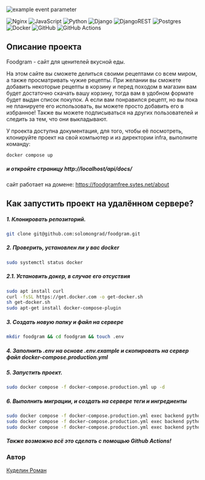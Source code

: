 ![example event parameter](https://github.com/solomongrad/foodgram/actions/workflows/main.yml/badge.svg)

![Nginx](https://img.shields.io/badge/nginx-%23009639.svg?style=for-the-badge&logo=nginx&logoColor=white) ![JavaScript](https://img.shields.io/badge/javascript-%23323330.svg?style=for-the-badge&logo=javascript&logoColor=%23F7DF1E) ![Python](https://img.shields.io/badge/python-3670A0?style=for-the-badge&logo=python&logoColor=ffdd54) ![Django](https://img.shields.io/badge/django-%23092E20.svg?style=for-the-badge&logo=django&logoColor=white) ![DjangoREST](https://img.shields.io/badge/DJANGO-REST-ff1709?style=for-the-badge&logo=django&logoColor=white&color=ff1709&labelColor=gray) ![Postgres](https://img.shields.io/badge/postgres-%23316192.svg?style=for-the-badge&logo=postgresql&logoColor=white) ![Docker](https://img.shields.io/badge/docker-%230db7ed.svg?style=for-the-badge&logo=docker&logoColor=white) ![GitHub](https://img.shields.io/badge/github-%23121011.svg?style=for-the-badge&logo=github&logoColor=white) ![GitHub Actions](https://img.shields.io/badge/github%20actions-%232671E5.svg?style=for-the-badge&logo=githubactions&logoColor=white)

## Описание проекта 
Foodgram - сайт для ценителей вкусной еды.

На этом сайте вы сможете делиться своими рецептами со всем миром, а также просматривать чужие рецепты. При желании вы сможете добавить некоторые рецепты в корзину и перед походом в магазин вам будет достаточно скачать вашу корзину, тогда вам в удобном формате будет выдан список покупок. А если вам понравился рецепт, но вы пока не планируете его использовать, вы можете просто добавить его в избранное! Также вы можете подписываться на других пользователей и следить за тем, что они выкладывают.

У проекта доступна документация, для того, чтобы её посмотреть, клонируйте проект на свой компьютер и из директории infra, выполните команду:
```bash
docker compose up
```
##### и откройте страницу http://localhost/api/docs/

сайт работает на домене: https://foodgramfree.sytes.net/about

## Как запустить проект на удалённом сервере?

##### 1. Клонировать репозиторий.
```bash
git clone git@github.com:solomongrad/foodgram.git
```

##### 2. Проверить, установлен ли у вас docker
```bash
sudo systemctl status docker
```

##### 2.1. Установить докер, в случае его отсуствия
```bash
sudo apt install curl
curl -fsSL https://get.docker.com -o get-docker.sh
sh get-docker.sh
sudo apt-get install docker-compose-plugin
```

##### 3. Создать новую папку и файл на сервере
```bash
mkdir foodgram && cd foodgram && touch .env
```

##### 4. Заполнить .env на основе .env.example и скопировать на сервер файл docker-compose.production.yml

##### 5. Запустить проект.
```bash
sudo docker compose -f docker-compose.production.yml up -d
```

##### 6. Выполнить миграции, и создать на сервере теги и ингредиенты
```bash
sudo docker compose -f docker-compose.production.yml exec backend python manage.py migrate
sudo docker compose -f docker-compose.production.yml exec backend python manage.py import_ingredients
sudo docker compose -f docker-compose.production.yml exec backend python manage.py import_tags
```

##### Также возможно всё это сделать с помощью Github Actions!

### Автор

[Куделин Роман](https://github.com/solomongrad)